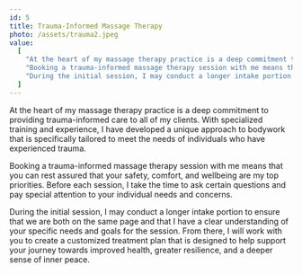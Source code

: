 ```yaml
---
id: 5
title: Trauma-Informed Massage Therapy
photo: /assets/trauma2.jpeg
value:
  [
    "At the heart of my massage therapy practice is a deep commitment to providing trauma-informed care to all of my clients. With specialized training and experience, I have developed a unique approach to bodywork that is specifically tailored to meet the needs of individuals who have experienced trauma.",
    "Booking a trauma-informed massage therapy session with me means that you can rest assured that your safety, comfort, and wellbeing are my top priorities. Before each session, I take the time to ask certain questions and pay special attention to your individual needs and concerns.",
    "During the initial session, I may conduct a longer intake portion to ensure that we are both on the same page and that I have a clear understanding of your specific needs and goals for the session. From there, I will work with you to create a customized treatment plan that is designed to help support your journey towards improved health, greater resilience, and a deeper sense of inner peace.",
  ]
---
```


At the heart of my massage therapy practice is a deep commitment to providing trauma-informed care to all of my clients. With specialized training and experience, I have developed a unique approach to bodywork that is specifically tailored to meet the needs of individuals who have experienced trauma.

Booking a trauma-informed massage therapy session with me means that you can rest assured that your safety, comfort, and wellbeing are my top priorities. Before each session, I take the time to ask certain questions and pay special attention to your individual needs and concerns.

During the initial session, I may conduct a longer intake portion to ensure that we are both on the same page and that I have a clear understanding of your specific needs and goals for the session. From there, I will work with you to create a customized treatment plan that is designed to help support your journey towards improved health, greater resilience, and a deeper sense of inner peace.
